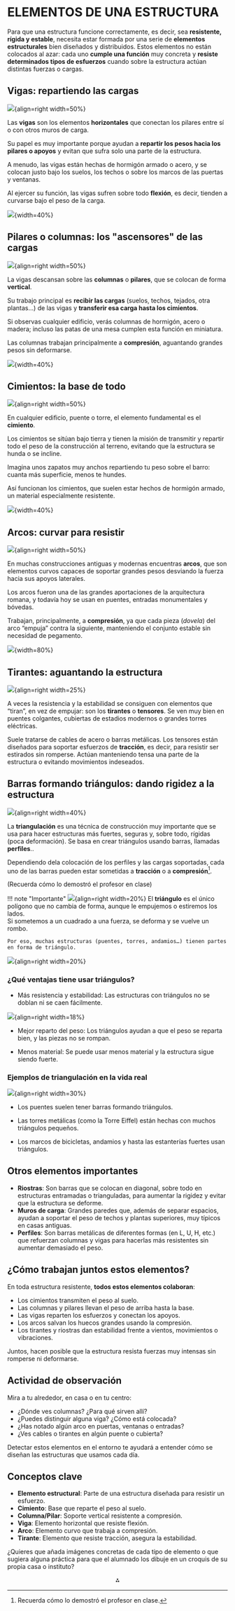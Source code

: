 # ELEMENTOS DE UNA ESTRUCTURA

Para que una estructura funcione correctamente, es decir, sea **resistente, rígida y estable**, necesita estar formada por una serie de **elementos estructurales** bien diseñados y distribuidos. Estos elementos no están colocados al azar: cada uno **cumple una función** muy concreta y **resiste determinados tipos de esfuerzos** cuando sobre la estructura actúan distintas fuerzas o cargas.

## **Vigas:** repartiendo las cargas

![](media/viga.jpg){align=right width=50%}

Las **vigas** son los elementos **horizontales** que conectan los pilares entre sí o con otros muros de carga. 

Su papel es muy importante porque ayudan a **repartir los pesos hacia los pilares o apoyos** y evitan que sufra solo una parte de la estructura.

A menudo, las vigas están hechas de hormigón armado o acero, y se colocan justo bajo los suelos, los techos o sobre los marcos de las puertas y ventanas. 

Al ejercer su función, las vigas sufren sobre todo **flexión**, es decir, tienden a curvarse bajo el peso de la carga.

![](media/viga.gif){width=40%}

## **Pilares o columnas:** los "ascensores" de las cargas

![](media/pilar.jpg){align=right width=50%}

La vigas descansan sobre las **columnas** o **pilares**, que se colocan de forma **vertical**. 

Su trabajo principal es **recibir las cargas** (suelos, techos, tejados, otra plantas…) de las vigas  y **transferir esa carga hasta los cimientos**.

Si observas cualquier edificio, verás columnas de hormigón, acero o madera; incluso las patas de una mesa cumplen esta función en miniatura. 

Las columnas trabajan principalmente a **compresión**, aguantando grandes pesos sin deformarse.

![](media/pilar.gif){width=40%}

## **Cimientos:** la base de todo

![](media/cimiento.jpg){align=right width=50%}

En cualquier edificio, puente o torre, el elemento fundamental es el **cimiento**. 

Los cimientos se sitúan bajo tierra y tienen la misión de transmitir y repartir todo el peso de la construcción al terreno, evitando que la estructura se hunda o se incline.

Imagina unos zapatos muy anchos repartiendo tu peso sobre el barro: cuanta más superficie, menos te hundes.

Así funcionan los cimientos, que suelen estar hechos de hormigón armado, un material especialmente resistente.

![](media/cimentacion.png){width=40%}

## **Arcos:** curvar para resistir

![](media/arco.jpg){align=right width=50%}

En muchas construcciones antiguas y modernas encuentras **arcos**, que son elementos curvos capaces de soportar grandes pesos desviando la fuerza hacia sus apoyos laterales. 

Los arcos fueron una de las grandes aportaciones de la arquitectura romana, y todavía hoy se usan en puentes, entradas monumentales y bóvedas.

Trabajan, principalmente, a **compresión**, ya que cada pieza (*dovela*) del arco “empuja” contra la siguiente, manteniendo el conjunto estable sin necesidad de pegamento.

![](media/arco.png){width=80%}

## **Tirantes:** aguantando la estructura

![](media/tirantes.png){align=right width=25%}

A veces la resistencia y la estabilidad se consiguen con elementos que “tiran”, en vez de empujar: son los **tirantes** o **tensores**. Se ven muy bien en puentes colgantes, cubiertas de estadios modernos o grandes torres eléctricas. 

Suele tratarse de cables de acero o barras metálicas. Los tensores están diseñados para soportar esfuerzos de **tracción**, es decir, para resistir ser estirados sin romperse. Actúan manteniendo tensa una parte de la estructura o evitando movimientos indeseados.

## **Barras formando triángulos:** dando rigidez a la estructura

![](media/perfil.png){align=right width=40%}

La **triangulación** es una técnica de construcción muy importante que se usa para hacer estructuras más fuertes, seguras y, sobre todo, rígidas (poca deformación). Se basa en crear triángulos usando barras, llamadas **perfiles**..

Dependiendo dela colocación de los perfiles y las cargas soportadas, cada uno de las barras pueden estar sometidas a **tracción** o a **compresión**[^1]. 

[^1]: Recuerda cómo lo demostró el profesor en clase.

(Recuerda cómo lo demostró el profesor en clase)

!!! note "Importante"
    ![](media/triangulacion_3.png){align=right width=20%}
    El **triángulo** es el único polígono que no cambia de forma, aunque le empujemos o estiremos los lados.  
    Si sometemos a un cuadrado a una fuerza, se deforma y se vuelve un rombo.

    Por eso, muchas estructuras (puentes, torres, andamios…) tienen partes en forma de triángulo.

![](media/triangulacion_2.png){align=right width=20%}

### ¿Qué ventajas tiene usar triángulos?

* Más resistencia y estabilidad: Las estructuras con triángulos no se doblan ni se caen fácilmente.

![](media/triangulacion_4.png){align=right width=18%}

* Mejor reparto del peso: Los triángulos ayudan a que el peso se reparta bien, y las piezas no se rompan.

* Menos material: Se puede usar menos material y la estructura sigue siendo fuerte.

### Ejemplos de triangulación en la vida real

![](media/triangulacion.jpg){align=right width=30%}

* Los puentes suelen tener barras formando triángulos.

* Las torres metálicas (como la Torre Eiffel) están hechas con muchos triángulos pequeños.

* Los marcos de bicicletas, andamios y hasta las estanterías fuertes usan triángulos.

## Otros elementos importantes

- **Riostras**: Son barras que se colocan en diagonal, sobre todo en estructuras entramadas o trianguladas, para aumentar la rigidez y evitar que la estructura se deforme.
- **Muros de carga**: Grandes paredes que, además de separar espacios, ayudan a soportar el peso de techos y plantas superiores, muy típicos en casas antiguas.
- **Perfiles**: Son barras metálicas de diferentes formas (en L, U, H, etc.) que refuerzan columnas y vigas para hacerlas más resistentes sin aumentar demasiado el peso.


## ¿Cómo trabajan juntos estos elementos?

En toda estructura resistente, **todos estos elementos colaboran**:

- Los cimientos transmiten el peso al suelo.
- Las columnas y pilares llevan el peso de arriba hasta la base.
- Las vigas reparten los esfuerzos y conectan los apoyos.
- Los arcos salvan los huecos grandes usando la compresión.
- Los tirantes y riostras dan estabilidad frente a vientos, movimientos o vibraciones.

Juntos, hacen posible que la estructura resista fuerzas muy intensas sin romperse ni deformarse.

## Actividad de observación

Mira a tu alrededor, en casa o en tu centro:

- ¿Dónde ves columnas? ¿Para qué sirven allí?
- ¿Puedes distinguir alguna viga? ¿Cómo está colocada?
- ¿Has notado algún arco en puertas, ventanas o entradas?
- ¿Ves cables o tirantes en algún puente o cubierta?

Detectar estos elementos en el entorno te ayudará a entender cómo se diseñan las estructuras que usamos cada día.

## Conceptos clave

- **Elemento estructural**: Parte de una estructura diseñada para resistir un esfuerzo.
- **Cimiento**: Base que reparte el peso al suelo.
- **Columna/Pilar**: Soporte vertical resistente a compresión.
- **Viga**: Elemento horizontal que resiste flexión.
- **Arco**: Elemento curvo que trabaja a compresión.
- **Tirante**: Elemento que resiste tracción, asegura la estabilidad.

¿Quieres que añada imágenes concretas de cada tipo de elemento o que sugiera alguna práctica para que el alumnado los dibuje en un croquis de su propia casa o instituto?

<div style="text-align: center">⁂</div>